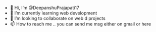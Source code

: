 - 👋 Hi, I’m @DeepanshuPrajapati17
- 🌱 I’m currently learning web development
- 💞️ I’m looking to collaborate on web d projects
- 📫 How to reach me .. you can send me msg either on gmail or here

<!---
DeepanshuPrajapati17/DeepanshuPrajapati17 is a ✨ special ✨ repository because its `README.md` (this file) appears on your GitHub profile.
You can click the Preview link to take a look at your changes.
--->
